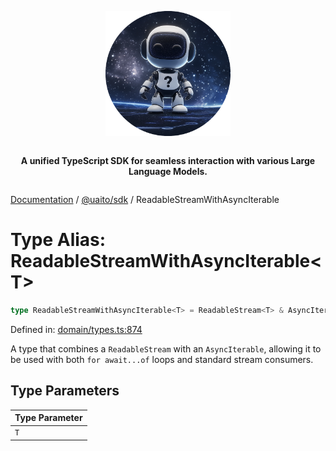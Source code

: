 <div style="display:flex; flex-direction:column; align-items:center;">
<p align="center">
  <img src="../UAITO.png" alt="UAITO Logo" width="200"/>
</p>

<p align="center">
  <strong>A unified TypeScript SDK for seamless interaction with various Large Language Models.</strong>
</p>
</div>

[Documentation](README.md) / [@uaito/sdk](@uaito.sdk.md) / ReadableStreamWithAsyncIterable

# Type Alias: ReadableStreamWithAsyncIterable\<T\>

```ts
type ReadableStreamWithAsyncIterable<T> = ReadableStream<T> & AsyncIterable<T>;
```

Defined in: [domain/types.ts:874](https://github.com/elribonazo/uaito/blob/da3c3d501590ce3df6d04b765a1a97716886b610/packages/sdk/src/domain/types.ts#L874)

A type that combines a `ReadableStream` with an `AsyncIterable`, allowing it to be used
with both `for await...of` loops and standard stream consumers.

## Type Parameters

| Type Parameter |
| ------ |
| `T` |
